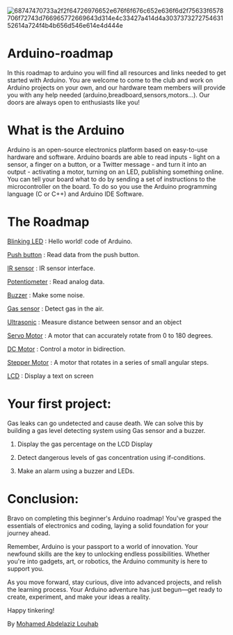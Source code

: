 

![68747470733a2f2f64726976652e676f6f676c652e636f6d2f75633f6578706f72743d766965772669643d314e4c33427a414d4a303737327275463152614a724f4b4b656d546e614e4d444e](https://github.com/IEEE-UMBB/Arduino-roadmap/assets/86206955/352217ee-cdbf-478a-b011-6de237a377f2)

# Arduino-roadmap
In this roadmap to arduino you will find all resources and links needed to get started with Arduino. You are welcome to come to the club and work on Arduino projects on your own, and our hardware team members will provide you with any help needed (arduino,breadboard,sensors,motors…). Our doors are always open to enthusiasts like you!

# What is the Arduino
Arduino is an open-source electronics platform based on easy-to-use hardware and software. Arduino boards are able to read inputs - light on a sensor, a finger on a button, or a Twitter message - and turn it into an output - activating a motor, turning on an LED, publishing something online. You can tell your board what to do by sending a set of instructions to the microcontroller on the board. To do so you use the Arduino programming language (C or C++) and Arduino IDE Software.

# The Roadmap

[Blinking LED](https://github.com/medAzizLHB/Arduino-Roadmap/tree/main/00-Blinking%20LED) : Hello world! code of Arduino.

[Push button](https://github.com/medAzizLHB/Arduino-Roadmap/tree/main/01-Push%20button) : Read data from the push button.

[IR sensor](https://github.com/medAzizLHB/Arduino-Roadmap/tree/main/02-IR%20sensor) : IR sensor interface.

[Potentiometer](https://github.com/medAzizLHB/Arduino-Roadmap/tree/main/03-Potentiometer) : Read analog data.

[Buzzer](https://github.com/medAzizLHB/Arduino-Roadmap/tree/main/04-Buzzer) : Make some noise.

[Gas sensor](https://github.com/medAzizLHB/Arduino-Roadmap/tree/main/05-gas%20sensor) : Detect gas in the air.

[Ultrasonic](https://github.com/medAzizLHB/Arduino-Roadmap/tree/main/06-ultrasonic) : Measure distance between sensor and an object

[Servo Motor](https://github.com/medAzizLHB/Arduino-Roadmap/tree/main/07-servo) : A motor that can accurately rotate from 0 to 180 degrees.

[DC Motor](https://github.com/medAzizLHB/Arduino-Roadmap/tree/main/08-DC%20motor) : Control a motor in bidirection.

[Stepper Motor](https://github.com/medAzizLHB/Arduino-Roadmap/tree/main/09-Stepper%20motor) : A motor that rotates in a series of small angular steps.

[LCD](https://github.com/medAzizLHB/Arduino-Roadmap/tree/main/10-I2C%20lcd) : Display a text on screen


# Your first project: 


Gas leaks can go undetected and cause death. We can solve this by building a gas level detecting system using Gas sensor and a buzzer.

   1.  Display the gas percentage on the LCD Display

  2. Detect dangerous levels of gas concentration using if-conditions.

  3.  Make an alarm using a buzzer and LEDs.

# Conclusion:

Bravo on completing this beginner's Arduino roadmap! You've grasped the essentials of electronics and coding, laying a solid foundation for your journey ahead.

Remember, Arduino is your passport to a world of innovation. Your newfound skills are the key to unlocking endless possibilities. Whether you're into gadgets, art, or robotics, the Arduino community is here to support you.

As you move forward, stay curious, dive into advanced projects, and relish the learning process. Your Arduino adventure has just begun—get ready to create, experiment, and make your ideas a reality.

Happy tinkering!

By [Mohamed Abdelaziz Louhab](https://github.com/medAzizLHB)
